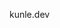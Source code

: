 kunle.dev
<!---
kunle-lawal/kunle-lawal is a ✨ special ✨ repository because its `README.md` (this file) appears on your GitHub profile.
You can click the Preview link to take a look at your changes.
--->
